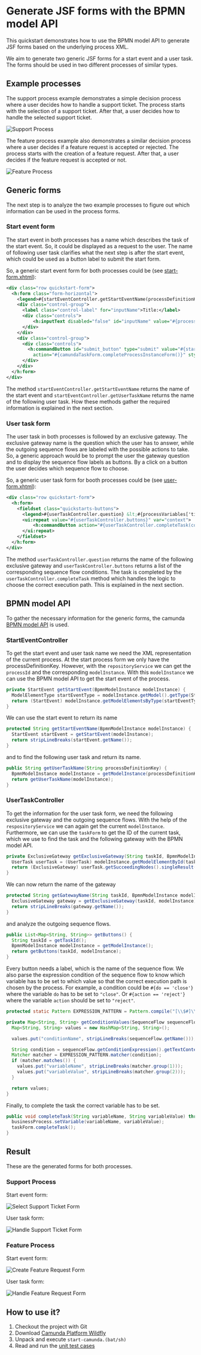 # Generate JSF forms with the BPMN model API

This quickstart demonstrates how to use the BPMN model API to generate JSF
forms based on the underlying process XML.

We aim to generate two generic JSF forms for a start event and a user task.
The forms should be used in two different processes of similar types.

## Example processes

The support process example demonstrates a simple decision process where a user decides how to
handle a support ticket. The process starts with the selection of a support ticket. After that, 
a user decides how to handle the selected support ticket.

![Support Process][1]

The feature process example also demonstrates a similar decision process where a user decides
if a feature request is accepted or rejected. The process starts with the creation of a feature
request. After that, a user decides if the feature request is accepted or not.

![Feature Process][2]

## Generic forms

The next step is to analyze the two example processes to figure out which
information can be used in the process forms.

### Start event form

The start event in both processes has a name which describes the task of the start event. So, 
it could be displayed as a request to the user. The name of following user task clarifies
what the next step is after the start event, which could be used as a button label to submit the
start form.

So, a generic start event form for both processes could be (see [start-form.xhtml][3]):

```xml
<div class="row quickstart-form">
  <h:form class="form-horizontal">
    <legend>#{startEventController.getStartEventName(processDefinitionKey)}</legend>
    <div class="control-group">
      <label class="control-label" for="inputName">Title:</label>
      <div class="controls">
          <h:inputText disabled="false" id="inputName" value="#{processVariables['ticket-title']}" />
      </div>
    </div>
    <div class="control-group">
      <div class="controls">
        <h:commandButton id="submit_button" type="submit" value="#{startEventController.getUserTaskName(processDefinitionKey)}"
          action="#{camundaTaskForm.completeProcessInstanceForm()}" styleClass="btn btn-primary" />
      </div>
    </div>
  </h:form>
</div>
```

The method `startEventController.getStartEventName` returns the name of the start event and `startEventController.getUserTaskName` returns
the name of the following user task. How these methods gather the required information is explained in the next section.

### User task form

The user task in both processes is followed by an exclusive gateway. The exclusive gateway name is the question which the user
has to answer, while the outgoing sequence flows are labeled with the possible actions to take. So, a generic approach would
be to prompt the user the gateway question and to display the sequence flow labels as buttons. By a click on a button the user decides
which sequence flow to choose.

So, a generic user task form for booth processes could be (see [user-form.xhtml][4]):

```xml
<div class="row quickstart-form">
  <h:form>
    <fieldset class="quickstarts-buttons">
      <legend>#{userTaskController.question} &lt;#{processVariables['ticket-title']}&gt;</legend>
      <ui:repeat value="#{userTaskController.buttons}" var="context">
          <h:commandButton action="#{userTaskController.completeTask(context['variableName'], context['variableValue'])}" value="#{context['conditionName']}" styleClass="btn btn-large btn-primary" />
      </ui:repeat>
    </fieldset>
  </h:form>
</div>
```

The method `userTaskController.question` returns the name of the following exclusive gateway and `userTaskController.buttons` returns a list
of the corresponding sequence flow conditions. The task is completed by the `userTaskController.completeTask` method which handles
the logic to choose the correct execution path. This is explained in the next section.

## BPMN model API

To gather the necessary information for the generic forms, the camunda [BPMN model API][5] is used.

### StartEventController

To get the start event and user task name we need the XML representation of the current process. At the start process
form we only have the processDefinitionKey. However, with the `repositoryService` we can get the `processId` and the corresponding
`modelInstance`. With this `modelInstance` we can use the BPMN model API to get the start event of the process.

```java
private StartEvent getStartEvent(BpmnModelInstance modelInstance) {
  ModelElementType startEventType = modelInstance.getModel().getType(StartEvent.class);
  return (StartEvent) modelInstance.getModelElementsByType(startEventType).iterator().next();
}
```

We can use the start event to return its name

```java
protected String getStartEventName(BpmnModelInstance modelInstance) {
  StartEvent startEvent = getStartEvent(modelInstance);
  return stripLineBreaks(startEvent.getName());
}
```

and to find the following user task and return its name.

```java
public String getUserTaskName(String processDefinitionKey) {
  BpmnModelInstance modelInstance = getModelInstance(processDefinitionKey);
  return getUserTaskName(modelInstance);
}
```

### UserTaskController

To get the information for the user task form, we need the following exclusive gateway and the outgoing sequence flows.
With the help of the `respositoryService` we can again get the current `modelInstance`. Furthermore, we
can use the `taskForm` to get the ID of the current task, which we use to find the task and the following gateway
with the BPMN model API.

```java
private ExclusiveGateway getExclusiveGateway(String taskId, BpmnModelInstance modelInstance) {
  UserTask userTask = (UserTask) modelInstance.getModelElementById(taskId);
  return (ExclusiveGateway) userTask.getSucceedingNodes().singleResult();
}
```

We can now return the name of the gateway

```java
protected String getGatewayName(String taskId, BpmnModelInstance modelInstance) {
  ExclusiveGateway gateway = getExclusiveGateway(taskId, modelInstance);
  return stripLineBreaks(gateway.getName());
}
```

and analyze the outgoing sequence flows.

```java
public List<Map<String, String>> getButtons() {
  String taskId = getTaskId();
  BpmnModelInstance modelInstance = getModelInstance();
  return getButtons(taskId, modelInstance);
}
```

Every button needs a label, which is the name of the sequence flow. We also parse the expression condition
of the sequence flow to know which variable has to be set to which value so that the correct execution path
is chosen by the process. For example, a condition could be `#{do == 'close'}` where the variable `do` has to
be set to `"close"`. Or `#{action == 'reject'}` where the variable `action` should be set to `"reject"`.

```java
protected static Pattern EXPRESSION_PATTERN = Pattern.compile("[\\$#]\\{\\s*(\\w+)\\s*==\\s*'([^']+)'\\s*}");

private Map<String, String> getConditionValues(SequenceFlow sequenceFlow) {
  Map<String, String> values = new HashMap<String, String>();

  values.put("conditionName", stripLineBreaks(sequenceFlow.getName()));

  String condition = sequenceFlow.getConditionExpression().getTextContent();
  Matcher matcher = EXPRESSION_PATTERN.matcher(condition);
  if (matcher.matches()) {
    values.put("variableName", stripLineBreaks(matcher.group(1)));
    values.put("variableValue", stripLineBreaks(matcher.group(2)));
  }

  return values;
}
```

Finally, to complete the task the correct variable has to be set.

```java
public void completeTask(String variableName, String variableValue) throws IOException {
  businessProcess.setVariable(variableName, variableValue);
  taskForm.completeTask();
}
```

## Result

These are the generated forms for both processes.

### Support Process

Start event form:

![Select Support Ticket Form][6]

User task form:

![Handle Support Ticket Form][7]


### Feature Process

Start event form:

![Create Feature Request Form][8]

User task form:

![Handle Feature Request Form][9]

## How to use it?

1. Checkout the project with Git
2. Download [Camunda Platform Wildfly][10]
3. Unpack and execute ```start-camunda.(bat/sh)```
4. Read and run the [unit test cases][11]

[1]: src/main/resources/support.png
[2]: src/main/resources/feature.png
[3]: src/main/webapp/forms/start-form.xhtml
[4]: src/main/webapp/forms/user-form.xhtml
[5]: https://github.com/camunda/camunda-bpm-platform/tree/master/model-api/bpmn-model
[6]: docs/support-start-form.png
[7]: docs/support-task-form.png
[8]: docs/feature-start-form.png
[9]: docs/features-task-form.png
[10]: https://downloads.camunda.cloud/release/camunda-bpm/wildfly/7.15/
[11]: src/test/java/org/camunda/bpm
